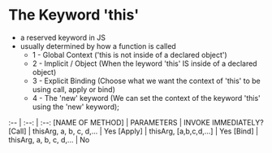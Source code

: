 # The Keyword 'this'
* a reserved keyword in JS
* usually determined by how a function is called
    - 1 - Global Context ('this is not inside of a declared object')
    - 2 - Implicit / Object (When the leyword 'this' IS inside of a declared object)
    - 3 - Explicit Binding (Choose what we want the context of 'this' to be using call, apply or bind)
    - 4 - The 'new' keyword (We can set the context of the keyword 'this' using the 'new' keyword);
    
:-- | :--: | :--: 
[NAME OF METHOD]    | PARAMETERS                | INVOKE IMMEDIATELY?
[Call]              | thisArg, a, b, c, d,...   | Yes
[Apply]             | thisArg, [a,b,c,d,...]    | Yes
[Bind]              | thisArg, a, b, c, d,...   | No
    
